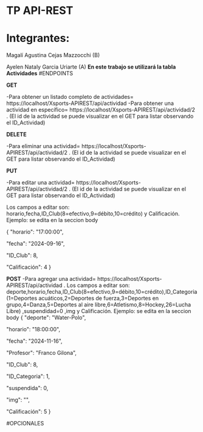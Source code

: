 # TP API-REST
# Integrantes:
Magalí Agustina Cejas Mazzocchi (B)

Ayelen Nataly Garcia Uriarte (A)
**En este trabajo se utilizará la tabla Actividades**
#ENDPOINTS

**GET**

-Para obtener un listado completo de actividades= https://localhost/Xsports-APIREST/api/actividad
-Para obtener una actividad en específico= https://localhost/Xsports-APIREST/api/actividad/2 . (El id de la actividad se puede visualizar en el GET para listar observando el ID_Actividad)

**DELETE**

-Para eliminar una actividad= https://localhost/Xsports-APIREST/api/actividad/2 . (El id de la actividad se puede visualizar en el GET para listar observando el ID_Actividad)

**PUT**

-Para editar una actividad= https://localhost/Xsports-APIREST/api/actividad/2 . (El id de la actividad se puede visualizar en el GET para listar observando el ID_Actividad)

Los campos a editar son: horario,fecha,ID_Club(8=efectivo,9=débito,10=crédito) y Calificación.
Ejemplo: se edita en la seccion body

{
  "horario": "17:00:00",
  
  "fecha": "2024-09-16",
  
  "ID_Club": 8,
  
  "Calificación": 4
}

**POST**
-Para agregar una actividad= https://localhost/Xsports-APIREST/api/actividad . 
Los campos a editar son: deporte,horario,fecha,ID_Club(8=efectivo,9=débito,10=crédito),ID_Categoria(1=Deportes acuáticos,2=Deportes de fuerza,3=Deportes en grupo,4=Danza,5=Deportes al aire libre,6=Atletismo,8=Hockey,26=Lucha Libre) ,suspendidad=0 ,img y Calificación.
Ejemplo: se edita en la seccion body
{
  "deporte": "Water-Polo",
  
  "horario": "18:00:00",
  
  "fecha": "2024-11-16",
  
  "Profesor": "Franco Gilona",
  
  "ID_Club": 8,
  
  "ID_Categoria": 1,
  
  "suspendida": 0,
  
  "img": "",
  
  "Calificación": 5
}

#OPCIONALES
